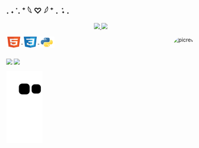 ##  . ˖  ݁ . ⁺ 𓆩 ♡ 𓆪 ⁺ . ݁ ˖ .

<div align="center">
  <a href="https://github.com/nicolyteixeirai">
  <img height="180em" src="https://github-readme-stats.vercel.app/api?username=nicolyteixeirai&show_icons=true&theme=dracula&include_all_commits=true&count_private=true"/>
  <img height="180em" src="https://github-readme-stats.vercel.app/api/top-langs/?username=nicolyteixeirai&layout=compact&langs_count=7&theme=dracula"/>
</div>
  
<div style="display: inline_block"><br>
  <img align="center" alt="HTML" height="30" width="40" src="https://raw.githubusercontent.com/devicons/devicon/master/icons/html5/html5-original.svg">
  <img align="center" alt="CSS" height="30" width="40" src="https://raw.githubusercontent.com/devicons/devicon/master/icons/css3/css3-original.svg">
  <img align="center" alt="Python" height="30" width="40" src="https://raw.githubusercontent.com/devicons/devicon/master/icons/python/python-original.svg">
  <img align="right" alt="picrew" height="150" style="border-radius:50px;" src="https://picrew.me/shareImg/org/202209/338224_4ZYAV3uu.png">
</div>
  
  ##
 
<div> 
  <a href="https://instagram.com/nicolytxeira" target="_blank"><img src="https://img.shields.io/badge/-Instagram-%23E4405F?style=for-the-badge&logo=instagram&logoColor=white" target="_blank"></a>
  <a href = "mailto:nicoly.teixeira04@gmail.com"><img src="https://img.shields.io/badge/-Gmail-%23333?style=for-the-badge&logo=gmail&logoColor=white" target="_blank"></a> 
 
  ![Snake animation](https://github.com/rafaballerini/rafaballerini/blob/output/github-contribution-grid-snake.svg)
 
</div>
